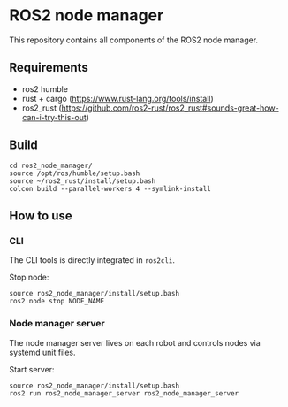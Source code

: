 # ROS2 node manager

This repository contains all components of the ROS2 node manager.

## Requirements

- ros2 humble
- rust + cargo (https://www.rust-lang.org/tools/install)
- ros2_rust (https://github.com/ros2-rust/ros2_rust#sounds-great-how-can-i-try-this-out)

## Build

```
cd ros2_node_manager/
source /opt/ros/humble/setup.bash
source ~/ros2_rust/install/setup.bash
colcon build --parallel-workers 4 --symlink-install
```

## How to use

### CLI

The CLI tools is directly integrated in `ros2cli`.

Stop node:

```
source ros2_node_manager/install/setup.bash
ros2 node stop NODE_NAME
```

### Node manager server

The node manager server lives on each robot and controls nodes via systemd unit files.

Start server:

```
source ros2_node_manager/install/setup.bash
ros2 run ros2_node_manager_server ros2_node_manager_server
```


